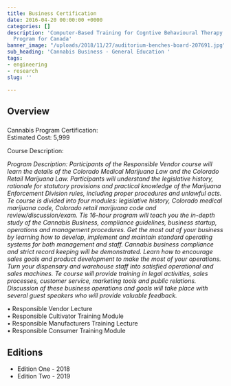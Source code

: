 ```yaml
---
title: Business Certification
date: 2016-04-20 00:00:00 +0000
categories: []
description: 'Computer-Based Training for Cogntive Behavioural Therapy: An Addictions
  Program for Canada'
banner_image: "/uploads/2018/11/27/auditorium-benches-board-207691.jpg"
sub_heading: 'Cannabis Business - General Education '
tags:
- engineering
- research
slug: ''

---
```

## Overview

#####    
Cannabis Program Certification:   
Estimated Cost: 5,999  
  
  
  
Course Description:   
  
_Program Description: Participants of the Responsible Vendor course will learn the details of the Colorado Medical Marijuana Law and the Colorado Retail Marijuana Law. Participants will understand the legislative history, rationale for statutory provisions and practical knowledge of the Marijuana Enforcement Division rules, including proper procedures and unlawful acts. Te course is divided into four modules: legislative history, Colorado medical marijuana code, Colorado retail marijuana code and review/discussion/exam. Tis 16-hour program will teach you the in-depth study of the Cannabis Business, compliance guidelines, business startup, operations and management procedures. Get the most out of your business by learning how to develop, implement and maintain standard operating systems for both management and staff. Cannabis business compliance and strict record keeping will be demonstrated. Learn how to encourage sales goals and product development to make the most of your operations. Turn your dispensary and warehouse staff into satisfied operational and sales machines. Te course will provide training in legal activities, sales processes, customer service, marketing tools and public relations. Discussion of these business operations and goals will take place with several guest speakers who will provide valuable feedback._   
  
• Responsible Vendor Lecture   
• Responsible Cultivator Training Module  
• Responsible Manufacturers Training Lecture   
• Responsible Consumer Training Module

## Editions

* Edition One - 2018
* Edition Two - 2019